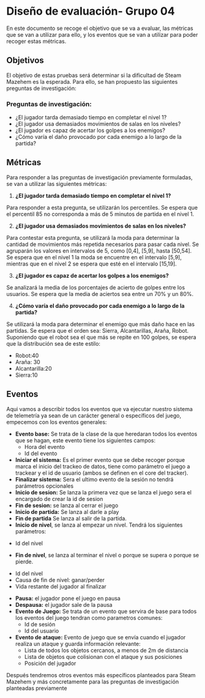 # Diseño de evaluación- Grupo 04
En este documento se recoge el objetivo que se va a evaluar, las métricas que se van a utilizar para ello, y los eventos que se van a utilizar para poder recoger estas métricas.

## Objetivos
El objetivo de estas pruebas será determinar si la dificultad de Steam Mazehem es la esperada. Para ello, se han propuesto las siguientes preguntas de investigación:
### Preguntas de investigación:

* ¿El jugador tarda demasiado tiempo en completar el nivel 1? 
* ¿El jugador usa demasiados movimientos de salas en los niveles? 
* ¿El jugador es capaz de acertar los golpes a los enemigos?
* ¿Cómo varía el daño provocado por cada enemigo a lo largo de la partida?

## Métricas
Para responder a las preguntas de investigación previamente formuladas, se van a utilizar las siguientes métricas:

1. **¿El jugador tarda demasiado tiempo en completar el nivel 1?**

Para responder a esta pregunta, se utilizarán los percentiles. Se espera que el percentil 85 no corresponda a más de 5 minutos de partida en el nivel 1.

2. **¿El jugador usa demasiados movimientos de salas en los niveles?**

Para contestar esta pregunta, se utilizará la moda para determinar la cantidad de movimientos más repetida necesarios para pasar cada nivel. Se agruparán los valores en intervalos de 5, como [0,4], [5,9], hasta [50,54]. Se espera que en el nivel 1 la moda se encuentre en el intervalo [5,9], mientras que en el nivel 2 se espera que esté en el intervalo [15,19].

3. **¿El jugador es capaz de acertar los golpes a los enemigos?**

Se analizará la media de los porcentajes de acierto de golpes entre los usuarios. Se espera que la media de aciertos sea entre un 70% y un 80%.

4. **¿Cómo varía el daño provocado por cada enemigo a lo largo de la partida?**

Se utilizará la moda para determinar el enemigo que más daño hace en las partidas. Se espera que el orden sea: Sierra, Alcantarillas, Araña, Robot. Suponiendo que el robot sea el que más se repite en 100 golpes, se espera que la distribución sea de este estilo:

* Robot:40
* Araña: 30
* Alcantarilla:20
* Sierra:10
  
## Eventos
Aqui vamos a describir todos los eventos que va ejecutar nuestro sistema de telemetría ya sean de un carácter general o específicos del juego, empecemos con los eventos generales:
* **Evento base:** Se trata de la clase de la que heredaran todos los eventos que se hagan, este evento tiene los siguientes campos:
	- Hora del evento
	- Id del evento
* **Iniciar el sistema:** Es el primer evento que se debe recoger porque marca el inicio del trackeo de datos, tiene como parámetro el juego a trackear y el id de usuario (ambos se definen en el core del tracker).
* **Finalizar sistema:** Sera el ultimo evento de la sesión no tendrá parámetros opcionales
* **Inicio de sesion:** Se lanza la primera vez que se lanza el juego sera el encargado de crear la id de sesion
* **Fin de sesion:** se lanza al cerrar el juego
* **Inicio de partida:** Se lanza al darle a play
* **Fin de partida** Se lanza al salir de la partida.
* **Inicio de nivel**, se lanza al empezar un nivel. Tendrá los siguientes parámetros:
 - Id del nivel
* **Fin de nivel**, se lanza al terminar el nivel o porque se supera o porque se pierde.
 - Id del nivel
 - Causa de fin de nivel: ganar/perder
 - Vida restante del jugador al finalizar
* **Pausa:** el jugador pone el juego en pausa
* **Despausa:** el jugador sale de la pausa
* **Evento de Juego:** Se trata de un evento que servira de base para todos los eventos del juego tendran como parametros comunes:
  - Id de sesión
  - Id del usuario
* **Evento de ataque:** Evento de juego que se envía cuando el jugador realiza un ataque y guarda información relevante:
  - Lista de todos los objetos cercanos, a menos de 2m de distancia
  - Lista de objetos que colisionan con el ataque y sus posiciones
  - Posición del jugador

	
Después tendremos otros eventos más específicos planteados para Steam Mazehem y más concretamente para las preguntas de investigación planteadas previamente
